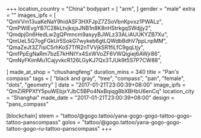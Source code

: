 +++
location_country = "China"
bodypart = [
  "arm",
]
gender = "male"
extra = ""
images_ipfs = [
  "QmVVm13uaKeNaY9hidASF3HXFJpZ7ZSoVbnKpvxz1PWALz",
  "QmPWiEvgYB7C28kLtvjksjsJNB1n8K8nHStrkgqSWdjjy2",
  "QmdpjGn6HedLw2gQPmncm9asyyBJWLz33ALiAUUKYZB7Xu",
  "QmUeL5Q7ogFGkUr5SokG7wykeb6gtLQWdbBdhV7ppLnpMM",
  "QmaZeJt3Z7isiC5rhKoS7TfR2nTVVjkSR1fiLfC9gqLtjy",
  "QmfPpEgNaRm7bzE7kHNtYx4SxWVoZF6VWQigiej6AWjr86",
  "QmNyFKimMu1CajyvkcR126LGyKJ7Qx3TJUk9t5S7P7CW88",

]
made_at_shop = "chushangfeng"
duration_mins = 340
title = "Pan's compass"
tags = [
  "black and gray",
  "tree",
  "compass",
  "pan",
  "female",
  "dots",
  "geometry"
]
date = "2017-01-21T23:00:39+08:00"
image_ipfs = "QmZiRPPXfY5puWEbjxYJbC5BPo4NxBqiqg8bXBHbU6enCq"
location_city = "Shanghai"
made_date = "2017-01-21T23:00:39+08:00"
design = "pans_compass"

[blockchain]
steem = "tattoo/@gogo.tattoo/yana-gogo-gogo-tattoo-gogo-tattoo-panscompass"
golos = "tattoo/@gogo.tattoo/yana-gogo-gogo-tattoo-gogo-ru-tattoo-panscompass"
+++
